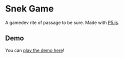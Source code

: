 # Snek Game

A gamedev rite of passage to be sure. Made with [P5.js](https://p5js.org/).

## Demo

You can [play the demo here](https://townofdon.github.io/snek-js/)!
